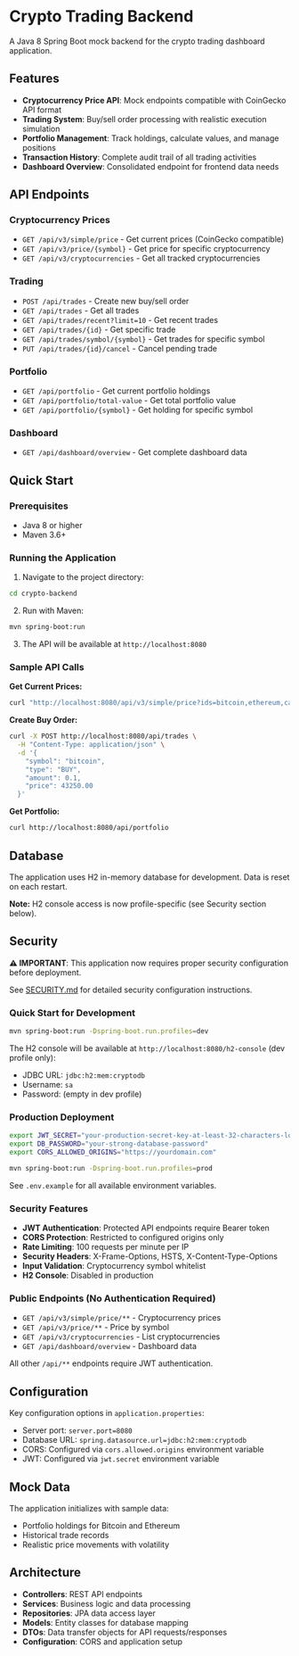 # Crypto Trading Backend

A Java 8 Spring Boot mock backend for the crypto trading dashboard application.

## Features

- **Cryptocurrency Price API**: Mock endpoints compatible with CoinGecko API format
- **Trading System**: Buy/sell order processing with realistic execution simulation
- **Portfolio Management**: Track holdings, calculate values, and manage positions
- **Transaction History**: Complete audit trail of all trading activities
- **Dashboard Overview**: Consolidated endpoint for frontend data needs

## API Endpoints

### Cryptocurrency Prices
- `GET /api/v3/simple/price` - Get current prices (CoinGecko compatible)
- `GET /api/v3/price/{symbol}` - Get price for specific cryptocurrency
- `GET /api/v3/cryptocurrencies` - Get all tracked cryptocurrencies

### Trading
- `POST /api/trades` - Create new buy/sell order
- `GET /api/trades` - Get all trades
- `GET /api/trades/recent?limit=10` - Get recent trades
- `GET /api/trades/{id}` - Get specific trade
- `GET /api/trades/symbol/{symbol}` - Get trades for specific symbol
- `PUT /api/trades/{id}/cancel` - Cancel pending trade

### Portfolio
- `GET /api/portfolio` - Get current portfolio holdings
- `GET /api/portfolio/total-value` - Get total portfolio value
- `GET /api/portfolio/{symbol}` - Get holding for specific symbol

### Dashboard
- `GET /api/dashboard/overview` - Get complete dashboard data

## Quick Start

### Prerequisites
- Java 8 or higher
- Maven 3.6+

### Running the Application

1. Navigate to the project directory:
```bash
cd crypto-backend
```

2. Run with Maven:
```bash
mvn spring-boot:run
```

3. The API will be available at `http://localhost:8080`

### Sample API Calls

**Get Current Prices:**
```bash
curl "http://localhost:8080/api/v3/simple/price?ids=bitcoin,ethereum,cardano&vs_currencies=usd&include_24hr_change=true"
```

**Create Buy Order:**
```bash
curl -X POST http://localhost:8080/api/trades \
  -H "Content-Type: application/json" \
  -d '{
    "symbol": "bitcoin",
    "type": "BUY",
    "amount": 0.1,
    "price": 43250.00
  }'
```

**Get Portfolio:**
```bash
curl http://localhost:8080/api/portfolio
```

## Database

The application uses H2 in-memory database for development. Data is reset on each restart.

**Note:** H2 console access is now profile-specific (see Security section below).

## Security

**⚠️ IMPORTANT**: This application now requires proper security configuration before deployment.

See [SECURITY.md](SECURITY.md) for detailed security configuration instructions.

### Quick Start for Development

```bash
mvn spring-boot:run -Dspring-boot.run.profiles=dev
```

The H2 console will be available at `http://localhost:8080/h2-console` (dev profile only):
- JDBC URL: `jdbc:h2:mem:cryptodb`
- Username: `sa`
- Password: (empty in dev profile)

### Production Deployment

```bash
export JWT_SECRET="your-production-secret-key-at-least-32-characters-long"
export DB_PASSWORD="your-strong-database-password"
export CORS_ALLOWED_ORIGINS="https://yourdomain.com"

mvn spring-boot:run -Dspring-boot.run.profiles=prod
```

See `.env.example` for all available environment variables.

### Security Features

- **JWT Authentication**: Protected API endpoints require Bearer token
- **CORS Protection**: Restricted to configured origins only
- **Rate Limiting**: 100 requests per minute per IP
- **Security Headers**: X-Frame-Options, HSTS, X-Content-Type-Options
- **Input Validation**: Cryptocurrency symbol whitelist
- **H2 Console**: Disabled in production

### Public Endpoints (No Authentication Required)

- `GET /api/v3/simple/price/**` - Cryptocurrency prices
- `GET /api/v3/price/**` - Price by symbol
- `GET /api/v3/cryptocurrencies` - List cryptocurrencies
- `GET /api/dashboard/overview` - Dashboard data

All other `/api/**` endpoints require JWT authentication.

## Configuration

Key configuration options in `application.properties`:
- Server port: `server.port=8080`
- Database URL: `spring.datasource.url=jdbc:h2:mem:cryptodb`
- CORS: Configured via `cors.allowed.origins` environment variable
- JWT: Configured via `jwt.secret` environment variable

## Mock Data

The application initializes with sample data:
- Portfolio holdings for Bitcoin and Ethereum
- Historical trade records
- Realistic price movements with volatility

## Architecture

- **Controllers**: REST API endpoints
- **Services**: Business logic and data processing
- **Repositories**: JPA data access layer
- **Models**: Entity classes for database mapping
- **DTOs**: Data transfer objects for API requests/responses
- **Configuration**: CORS and application setup
